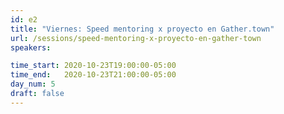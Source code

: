 ```yaml
---
id: e2
title: "Viernes: Speed mentoring x proyecto en Gather.town"
url: /sessions/speed-mentoring-x-proyecto-en-gather-town
speakers:

time_start: 2020-10-23T19:00:00-05:00
time_end:   2020-10-23T21:00:00-05:00
day_num: 5  
draft: false
---
```

